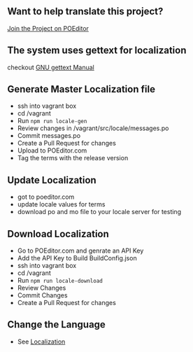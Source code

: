 ## Want to help translate this project?
[Join the Project on POEditor](https://poeditor.com/join/project/RABdnDSqAt)

## The system uses gettext for localization

checkout [GNU gettext Manual](http://www.gnu.org/software/gettext/manual/) 

## Generate Master Localization file 

- ssh into vagrant box 
- cd /vagrant
- Run `npm run locale-gen`
- Review changes in /vagrant/src/locale/messages.po 
- Commit messages.po
- Create a Pull Request for changes
- Upload to POEditor.com
- Tag the terms with the release version

## Update Localization
- got to poeditor.com
- update locale values for terms
- download po and mo file to your locale server for testing

## Download Localization 

- Go to POEditor.com and genrate an API Key
- Add the API Key to Build BuildConfig.json
- ssh into vagrant box
- cd /vagrant
- Run `npm run locale-download`
- Review Changes 
- Commit Changes
- Create a Pull Request for changes

## Change the Language

- See [Localization](../Installation/Localization.md) 



